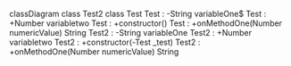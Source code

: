 classDiagram
class Test2
class Test
Test : -String variableOne$
Test : +Number variabletwo
Test : +constructor()
Test : +onMethodOne(Number numericValue) String
Test2 : -String variableOne
Test2 : +Number variabletwo
Test2 : +constructor(-Test _test)
Test2 : +onMethodOne(Number numericValue) String
